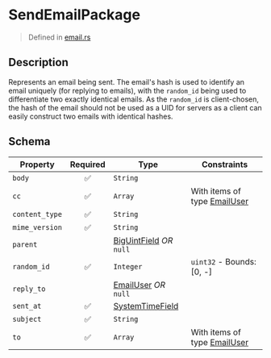 # SendEmailPackage
> Defined in [email.rs](../../../interface/src/interface/email.rs)

## Description
Represents an email being sent. The email's hash is used to identify an email uniquely (for
replying to emails), with the `random_id` being used to differentiate two exactly identical
emails. As the `random_id` is client-chosen, the hash of the email should not be used as a UID
for servers as a client can easily construct two emails with identical hashes.

## Schema

| Property | Required | Type | Constraints |
| --- | :---: | --- | --- |
| `body` | ✅ | `String` |     | 
| `cc` | ✅ | `Array` | With items of type [EmailUser](../email/EmailUser.md) | 
| `content_type` | ✅ | `String` |     | 
| `mime_version` | ✅ | `String` |     | 
| `parent` |     | [BigUintField](../fields/big_uint/BigUintField.md) *OR* `null` |     | 
| `random_id` | ✅ | `Integer` | `uint32` - Bounds: [0, -] | 
| `reply_to` |     | [EmailUser](../email/EmailUser.md) *OR* `null` |     | 
| `sent_at` | ✅ | [SystemTimeField](../fields/system_time/SystemTimeField.md) |     | 
| `subject` | ✅ | `String` |     | 
| `to` | ✅ | `Array` | With items of type [EmailUser](../email/EmailUser.md) | 


